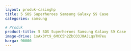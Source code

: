 ```yaml
---
layout: produk-casinghp
title: 5 SOS Superheroes Samsung Galaxy S9 Case
categories: samsung

# Produk
product-title: 5 SOS Superheroes Samsung Galaxy S9 Case
image-drive: 1sAx3Yt9_6MCC5h2ZbCO3JOAJLqsTN7eu
harga: 90000
---
```

